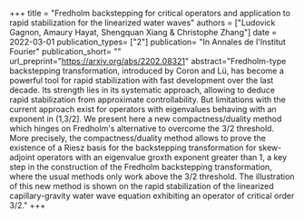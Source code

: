 +++
title = "Fredholm backstepping for critical operators and application to rapid stabilization for the linearized water waves"
authors = ["Ludovick Gagnon, Amaury Hayat, Shengquan Xiang & Christophe Zhang"]
date = 2022-03-01
publication_types= ["2"]
publication= "In Annales de l'Institut Fourier"
publication_short= ""
url_preprint="https://arxiv.org/abs/2202.08321"
abstract="Fredholm-type backstepping transformation, introduced by Coron and Lü, has become a powerful tool for rapid stabilization with fast development over the last decade. Its strength lies in its systematic approach, allowing to deduce rapid stabilization from approximate controllability. But limitations with the current approach exist for operators with eigenvalues behaving with an exponent in (1,3/2]. We present here a new compactness/duality method which hinges on Fredholm's alternative to overcome the 3/2 threshold. More precisely, the compactness/duality method allows to prove the existence of a Riesz basis for the backstepping transformation for skew-adjoint operators with an eigenvalue groxth exponent greater than 1, a key step in the construction of the Fredholm backstepping transformation, where the usual methods only work above the 3/2 threshold. The illustration of this new method is shown on the rapid stabilization of the linearized capillary-gravity water wave equation exhibiting an operator of critical order 3/2."
+++
